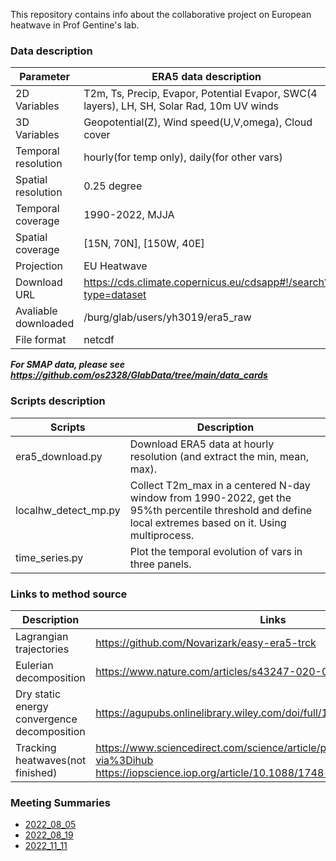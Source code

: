 This repository contains info about the collaborative project on European heatwave in Prof Gentine's lab.

### Data description
| Parameter     | ERA5 data description |
| ---      | ---       |
| 2D Variables         |    T2m, Ts, Precip, Evapor, Potential Evapor, SWC(4 layers), LH, SH, Solar Rad, 10m UV winds|
| 3D Variables         |    Geopotential(Z), Wind speed(U,V,omega), Cloud cover| 
| Temporal resolution  |    hourly(for temp only), daily(for other vars)      |
| Spatial resolution   |    0.25 degree |
| Temporal coverage    |    1990-2022, MJJA  |
| Spatial coverage     |    [15N, 70N], [150W, 40E]                 |
| Projection           |    EU Heatwave          |
| Download URL         |    https://cds.climate.copernicus.eu/cdsapp#!/search?type=dataset|
| Avaliable downloaded |    /burg/glab/users/yh3019/era5_raw  |
| File format          |    netcdf                 |

***For SMAP data, please see https://github.com/os2328/GlabData/tree/main/data_cards***


### Scripts description
| Scripts     | Description |
| ---      | ---       |
|era5_download.py       | Download ERA5 data at hourly resolution (and extract the min, mean, max).|
|localhw_detect_mp.py   | Collect T2m_max in a centered N-day window from 1990-2022, get the 95%th percentile threshold and define local extremes based on it. Using multiprocess. |
|time_series.py         | Plot the temporal evolution of vars in three panels.|



### Links to method source
| Description | Links |
| ---      | ---       |
|Lagrangian trajectories                     | https://github.com/Novarizark/easy-era5-trck|
|Eulerian decomposition                      | https://www.nature.com/articles/s43247-020-00048-9.pdf|
|Dry static energy convergence decomposition | https://agupubs.onlinelibrary.wiley.com/doi/full/10.1029/2021AV000619|
|Tracking heatwaves(not finished)            | https://www.sciencedirect.com/science/article/pii/S221209471930060X?via%3Dihub   <br />  https://iopscience.iop.org/article/10.1088/1748-9326/7/1/014023/meta|



### Meeting Summaries
* [2022_08_05](https://docs.google.com/document/d/1eLhVIBYlDIeIwSVxXDPkn1ahWPNq4s43bBIwsrZ2c0A/edit)
* [2022_08_19](https://docs.google.com/document/d/1kyXU9GH-CSaeEYUSKSKinRIRnop4iyVyNQrGNIHiqrU/edit)
* [2022_11_11](https://docs.google.com/document/d/1jjp_Xvnm5Iyhgx3X7fQa-n9neDYs8umnw6UduITXFqw/edit)
